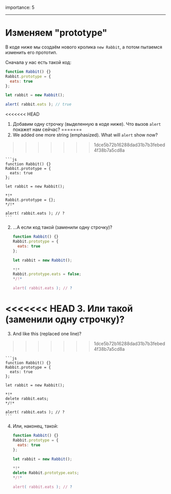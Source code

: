 importance: 5

---

# Изменяем "prototype"

В коде ниже мы создаём нового кролика `new Rabbit`, а потом пытаемся изменить его прототип.

Сначала у нас есть такой код:

```js run
function Rabbit() {}
Rabbit.prototype = {
  eats: true
};

let rabbit = new Rabbit();

alert( rabbit.eats ); // true
```


<<<<<<< HEAD
1. Добавим одну строчку (выделенную в коде ниже). Что вызов `alert` покажет нам сейчас?
=======
1. We added one more string (emphasized). What will `alert` show now?
>>>>>>> 1dce5b72b16288dad31b7b3febed4f38b7a5cd8a

    ```js
    function Rabbit() {}
    Rabbit.prototype = {
      eats: true
    };

    let rabbit = new Rabbit();

    *!*
    Rabbit.prototype = {};
    */!*

    alert( rabbit.eats ); // ?
    ```

2. ...А если код такой (заменили одну строчку)?

    ```js
    function Rabbit() {}
    Rabbit.prototype = {
      eats: true
    };

    let rabbit = new Rabbit();

    *!*
    Rabbit.prototype.eats = false;
    */!*

    alert( rabbit.eats ); // ?
    ```

<<<<<<< HEAD
3. Или такой (заменили одну строчку)?
=======
3. And like this (replaced one line)?
>>>>>>> 1dce5b72b16288dad31b7b3febed4f38b7a5cd8a

    ```js
    function Rabbit() {}
    Rabbit.prototype = {
      eats: true
    };

    let rabbit = new Rabbit();

    *!*
    delete rabbit.eats;
    */!*

    alert( rabbit.eats ); // ?
    ```

4. Или, наконец, такой:

    ```js
    function Rabbit() {}
    Rabbit.prototype = {
      eats: true
    };

    let rabbit = new Rabbit();

    *!*
    delete Rabbit.prototype.eats;
    */!*

    alert( rabbit.eats ); // ?
    ```
